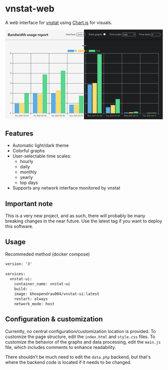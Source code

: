 # vnstat-web

A web interface for [vnstat](https://humdi.net/vnstat/) using
[Chart.js](https://www.chartjs.org/) for visuals.

<div style="text-align: center;">
	<img alt="screenshot of vnstat-web"
		src="https://raw.githubusercontent.com/kdkasad/vnstat-web/images/screenshot.png" />
</div>

## Features

* Automatic light/dark theme
* Colorful graphs
* User-selectable time scales:
    * hourly
    * daily
    * monthly
    * yearly
    * top days
* Supports any network interface monitored by vnstat

## Important note

This is a very new project, and as such, there will probably be many breaking
changes in the near future. Use the latest tag if you want to deploy this
software.

## Usage

Recommeded method (docker compose)

```
version: '3'

services:
  vnstat-ui:
    container_name: vnstat-ui
    build: .
    image: bhoopendrau004/vnstat-ui:latest
    restart: always
    network_mode: host
```

## Configuration & customization

Currently, no central configuration/customization location is provided. To
customize the page structure, edit the `index.html` and `style.css` files. To
customize the behavior of the graphs and data processing, edit the `main.js`
file, which includes comments to enhance readability.

There shouldn't be much need to edit the `data.php` backend, but that's where
the backend code is located if it needs to be changed.
